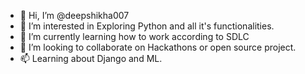 - 👋 Hi, I’m @deepshikha007
- 👀 I’m interested in Exploring Python and all it's functionalities.
- 🌱 I’m currently learning how to work according to SDLC
- 💞️ I’m looking to collaborate on Hackathons or open source project.
- 📫 Learning about Django and ML.

<!---
deepshikha007/deepshikha007 is a ✨ special ✨ repository because its `README.md` (this file) appears on your GitHub profile.
You can click the Preview link to take a look at your changes.
--->

